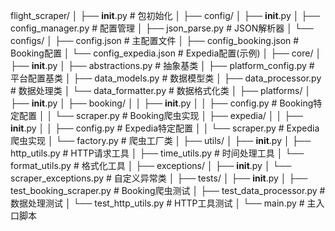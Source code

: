 flight_scraper/
│
├── __init__.py                      # 包初始化
│
├── config/
│   ├── __init__.py
│   ├── config_manager.py            # 配置管理
│   ├── json_parse.py                # JSON解析器 
│   └── configs/
│       ├── config.json              # 主配置文件
│       ├── config_booking.json      # Booking配置
│       └── config_expedia.json      # Expedia配置(示例)
│
├── core/
│   ├── __init__.py
│   ├── abstractions.py              # 抽象基类
│   ├── platform_config.py           # 平台配置基类
│   ├── data_models.py               # 数据模型类
│   ├── data_processor.py            # 数据处理类
│   └── data_formatter.py            # 数据格式化类
│
├── platforms/
│   ├── __init__.py
│   ├── booking/
│   │   ├── __init__.py
│   │   ├── config.py                # Booking特定配置
│   │   └── scraper.py               # Booking爬虫实现
│   ├── expedia/
│   │   ├── __init__.py
│   │   ├── config.py                # Expedia特定配置
│   │   └── scraper.py               # Expedia爬虫实现
│   └── factory.py                   # 爬虫工厂类
│
├── utils/
│   ├── __init__.py
│   ├── http_utils.py                # HTTP请求工具
│   ├── time_utils.py                # 时间处理工具
│   └── format_utils.py              # 格式化工具
│
├── exceptions/
│   ├── __init__.py
│   └── scraper_exceptions.py        # 自定义异常类
│
├── tests/
│   ├── __init__.py
│   ├── test_booking_scraper.py      # Booking爬虫测试
│   ├── test_data_processor.py       # 数据处理测试
│   └── test_http_utils.py           # HTTP工具测试
│
└── main.py                          # 主入口脚本